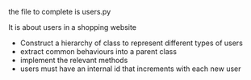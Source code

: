 the file to complete is users.py

It is about users in a shopping website

* Construct a hierarchy of class to represent different types of users
* extract common behaviours into a parent class
* implement the relevant methods
* users must have an internal id that increments with each new user